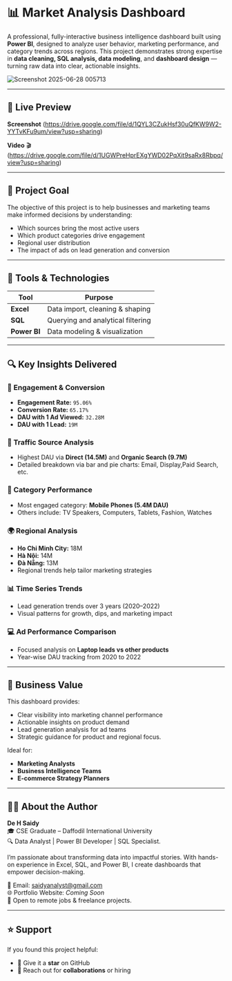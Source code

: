 # 📊 Market Analysis Dashboard

A professional, fully-interactive business intelligence dashboard built using **Power BI**, designed to analyze user behavior, marketing performance, and category trends across regions. This project demonstrates strong expertise in **data cleaning, SQL analysis, data modeling**, and **dashboard design** — turning raw data into clear, actionable insights. 

![Screenshot 2025-06-28 005713](https://github.com/user-attachments/assets/9d6ffb42-da6c-4db6-a6fb-c626eda83124) 



---

## 📸 Live Preview
 

**Screenshot**
(https://drive.google.com/file/d/1QYL3CZukHsf30uQfKW9W2-YYTvKFu9um/view?usp=sharing) 

**Video**
🎬 (https://drive.google.com/file/d/1UGWPreHprEXgYWD02PqXit9saRx8Rbpq/view?usp=sharing)


---

## 🎯 Project Goal

The objective of this project is to help businesses and marketing teams make informed decisions by understanding:
- Which sources bring the most active users
- Which product categories drive engagement 
- Regional user distribution
- The impact of ads on lead generation and conversion

---

## 🧰 Tools & Technologies

| Tool      | Purpose                          |
|-----------|----------------------------------|
| **Excel** | Data import, cleaning & shaping |
| **SQL**   | Querying and analytical filtering|
| **Power BI** | Data modeling & visualization  |

---

## 🔍 Key Insights Delivered  
 
### 🧠 Engagement & Conversion
- **Engagement Rate:** `95.06%`
- **Conversion Rate:** `65.17%`
- **DAU with 1 Ad Viewed:** `32.28M`
- **DAU with 1 Lead:** `19M`

### 🔗 Traffic Source Analysis
- Highest DAU via **Direct (14.5M)** and **Organic Search (9.7M)**
- Detailed breakdown via bar and pie charts: Email, Display,Paid Search, etc.

### 🛒 Category Performance
- Most engaged category: **Mobile Phones (5.4M DAU)**
- Others include: TV Speakers, Computers, Tablets, Fashion, Watches

### 🌍 Regional Analysis
- **Ho Chi Minh City:** 18M  
- **Hà Nội:** 14M  
- **Đà Nẵng:** 13M  
- Regional trends help tailor marketing strategies 

### 📊 Time Series Trends
- Lead generation trends over 3 years (2020–2022)
- Visual patterns for growth, dips, and marketing impact

### 💻 Ad Performance Comparison 
- Focused analysis on **Laptop leads vs other products**
- Year-wise DAU tracking from 2020 to 2022


---


## 💼 Business Value

This dashboard provides:
- Clear visibility into marketing channel performance
- Actionable insights on product demand
- Lead generation analysis for ad teams
- Strategic guidance for product and regional focus.

Ideal for:
- **Marketing Analysts**
- **Business Intelligence Teams**
- **E-commerce Strategy Planners**

---

## 👨‍💼 About the Author

**De H Saidy**  
🎓 CSE Graduate – Daffodil International University  
🔍 Data Analyst | Power BI Developer | SQL Specialist.

I’m passionate about transforming data into impactful stories. With hands-on experience in Excel, SQL, and Power BI, I create dashboards that empower decision-making.

📧 Email: saidyanalyst@gmail.com  
🌐 Portfolio Website: *Coming Soon*  
📌 Open to remote jobs & freelance projects.

---

## ⭐ Support

If you found this project helpful:
- 🌟 Give it a **star** on GitHub  
- 📩 Reach out for **collaborations** or hiring
